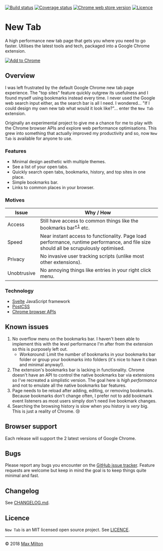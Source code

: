 <!-- markdownlint-disable first-line-h1 no-inline-html -->

[![Build status](https://img.shields.io/travis/MaxMilton/new-tab.svg)](https://travis-ci.org/MaxMilton/new-tab)
[![Coverage status](https://img.shields.io/codecov/c/github/MaxMilton/new-tab.svg)](https://codecov.io/gh/MaxMilton/new-tab)
[![Chrome web store version](https://img.shields.io/chrome-web-store/v/cpcibnbdmpmcmnkhoiilpnlaepkepknb.svg)](https://chrome.google.com/webstore/detail/new-tab/cpcibnbdmpmcmnkhoiilpnlaepkepknb)
[![Licence](https://img.shields.io/github/license/MaxMilton/new-tab.svg)](https://github.com/MaxMilton/new-tab/blob/master/LICENCE)

# New Tab

A high performance new tab page that gets you where you need to go faster. Utilises the latest tools and tech, packaged into a Google Chrome extension.

[![Add to Chrome](https://developer.chrome.com/webstore/images/ChromeWebStore_Badge_v2_340x96.png)](https://chrome.google.com/webstore/detail/new-tab/cpcibnbdmpmcmnkhoiilpnlaepkepknb)

## Overview

I was left frustrated by the default Google Chrome new tab page experience. The "top sites" feature quickly outgrew its usefulness and I found myself using bookmarks instead every time. I never used the Google web search input either, as the search bar is all I need. I wondered... "If I could design my own new tab what would it look like?"... enter the `New Tab` extension.

Originally an experimental project to give me a chance for me to play with the Chrome browser APIs and explore web performance optimisations. This grew into something that actually improved my productivity and so, now `New Tab` is available for anyone to use.

### Features

* Minimal design aesthetic with multiple themes.
* See a list of your open tabs.
* Quickly search open tabs, bookmarks, history, and top sites in one place.
* Simple bookmarks bar.
* Links to common places in your browser.

### Motives

Issue | Why / How
--|--
Access | Still have access to common things like the bookmarks bar<sup>[*1](#known-issues)</sup> etc.
Speed | Near instant access to functionality. Page load performance, runtime performance, and file size should all be scrupulously optimised.
Privacy | No invasive user tracking scripts (unlike most other extensions).
Unobtrusive | No annoying things like entries in your right click menu.

### Technology

* [Svelte](https://svelte.technology) JavaScript framework
* [PostCSS](http://postcss.org)
* [Chrome browser APIs](https://developer.chrome.com/apps/api_index)

## Known issues

1. No overflow menu on the bookmarks bar. I haven't been able to implement this with the level performance I'm after from the extension so this is purposely left out.
    * _Workaround:_ Limit the number of bookmarks in your bookmarks bar folder or group your bookmarks into folders (it's nice to have it clean and minimal anyway!).
1. The extension's bookmarks bar is lacking in functionality. Chrome doesn't have an API to control the native bookmarks bar via extensions so I've recreated a simplistic version. The goal here is _high performance_ and not to emulate all the native bookmarks bar features.
1. Page needs to be reload after adding, editing, or removing bookmarks. Because bookmarks don't change often, I prefer not to add bookmark event listeners as most users simply don't need live bookmark changes.
1. Searching the browsing history is slow when you history is _very_ big. This is just a reality of Chrome. 😢

## Browser support

Each release will support the 2 latest versions of Google Chrome.

## Bugs

Please report any bugs you encounter on the [GitHub issue tracker](https://github.com/MaxMilton/new-tab/issues). Feature requests are welcome but keep in mind the goal is to keep things quite minimal and fast.

## Changelog

See [CHANGELOG.md](https://github.com/MaxMilton/new-tab/blob/master/CHANGELOG.md).

## Licence

`New Tab` is an MIT licensed open source project. See [LICENCE](https://github.com/MaxMilton/new-tab/blob/master/LICENCE).

-----

© 2018 [Max Milton](https://maxmilton.com)
